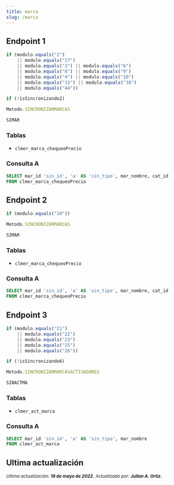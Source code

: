```yaml
---
title: marca
slug: /marca
---
```


## Endpoint 1

```js title="Condiciones"
if (modulo.equals("2") 
    || modulo.equals("17") 
    || modulo.equals("3") || modulo.equals("6") 
    || modulo.equals("8") || modulo.equals("9") 
    || modulo.equals("4") || modulo.equals("10") 
    || modulo.equals("15") || modulo.equals("38") 
    || modulo.equals("44"))

if (!isSincronizando2)
```

```js title="EndPoint"
Metodo.SINCRONIZARMARCAS

SIMAR
```

### Tablas

- ```clmer_marca_chequeoPrecio```

### Consulta A

```sql title="Query"
SELECT mar_id 'sin_id', 'a' AS 'sin_tipo', mar_nombre, cat_id
FROM clmer_marca_chequeoPrecio
```

## Endpoint 2

```js title="Condiciones"
if (modulo.equals("10"))
```

```js title="EndPoint"
Metodo.SINCRONIZARMARCAS

SIMAR
```

### Tablas

- ```clmer_marca_chequeoPrecio```

### Consulta A

```sql title="Query"
SELECT mar_id 'sin_id', 'a' AS 'sin_tipo', mar_nombre, cat_id
FROM clmer_marca_chequeoPrecio
```

## Endpoint 3

```js title="Condiciones"
if (modulo.equals("21") 
    || modulo.equals("22") 
    || modulo.equals("23") 
    || modulo.equals("25") 
    || modulo.equals("26"))

if (!isSincronizando6)
```

```js title="EndPoint"
Metodo.SINCRONIZARMARCASACTIVADORES

SINACTMA
```

### Tablas

- ```clmer_act_marca```

### Consulta A

```sql title="Query"
SELECT mar_id 'sin_id', 'a' AS 'sin_tipo', mar_nombre 
FROM clmer_act_marca
```

## Ultima actualización
<div class='ultima-actualizacion'> 
    <small> 
        <i> Ultima actualización: <b> 19 de mayo de 2022.</b> </i> 
    </small> 
    <small>
        <i> Actualizado por: <b> Julian A. Ortiz.</b> </i> 
    </small> 
</div>